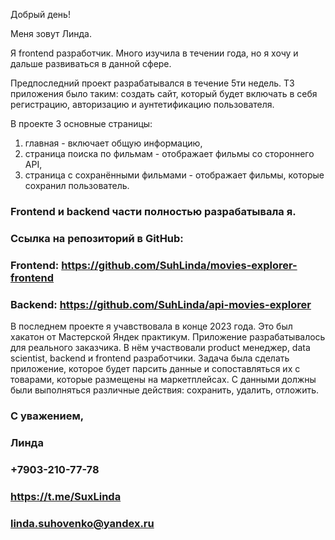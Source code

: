 Добрый день!

Меня зовут Линда.

Я frontend разработчик. Много изучила в течении года, но я хочу и дальше развиваться в данной сфере. 

Предпоследний проект разрабатывался в течение 5ти недель. ТЗ приложения было таким: создать сайт, который будет включать в себя регистрацию, авторизацию и аунтетификацию пользователя. 

В проекте 3 основные страницы:
1. главная - включает общую информацию,
2. страница поиска по фильмам - отображает фильмы со стороннего API,
3. страница с сохранёнными фильмами - отображает фильмы, которые сохранил пользователь.

### Frontend и backend части полностью разрабатывала я. 
### Ссылка на репозиторий в GitHub: 
### Frontend: https://github.com/SuhLinda/movies-explorer-frontend
### Backend: https://github.com/SuhLinda/api-movies-explorer

В последнем проекте я учавствовала в конце 2023 года. Это был хакатон от Мастерской Яндек практикум. Приложение разрабатывалось для реального заказчика. 
В нём участвовали product менеджер, data scientist, backend и frontend разработчики. 
Задача была сделать приложение, которое будет парсить данные и сопоставляться их с товарами, которые размещены на маркетплейсах. С данными должны были выполняться различные действия: сохранить, удалить, отложить. 

### С уважением,
### Линда 
### +7903-210-77-78
### https://t.me/SuxLinda
### linda.suhovenko@yandex.ru
